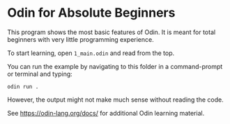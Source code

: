 # Odin for Absolute Beginners

This program shows the most basic features of Odin. It is meant for total beginners with very little programming experience.

To start learning, open `1_main.odin` and read from the top.

You can run the example by navigating to this folder in a command-prompt or terminal and typing:

```
odin run .
```

However, the output might not make much sense without reading the code.

See https://odin-lang.org/docs/ for additional Odin learning material.
